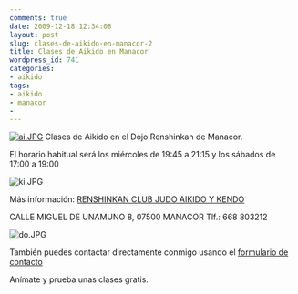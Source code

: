 ```yaml
---
comments: true
date: 2009-12-18 12:34:08
layout: post
slug: clases-de-aikido-en-manacor-2
title: Clases de Aikido en Manacor
wordpress_id: 741
categories:
- aikido
tags:
- aikido
- manacor
- 
---
```


[![ai.JPG](http://peremajoral.com/wp-content/galeria/kanji/thumbs/thumbs_ai.JPG)](https://dl.dropbox.com/u/1551408/img/ai.jpeg) Clases de Aikido en el Dojo Renshinkan de Manacor.

El horario habitual será los miércoles de 19:45 a 21:15 y los sábados de 17:00 a 19:00

![ki.JPG](https://dl.dropbox.com/u/1551408/img/ki.jpeg)

Más información:
[RENSHINKAN CLUB JUDO AIKIDO Y KENDO](http://maps.google.es/maps?f=q&source=s_q&hl=es&geocode=&q=renshinkanmallorca.com&vps=1&jsv=168d&sll=40.396764,-3.713379&sspn=9.133974,19.511719&ie=UTF8&latlng=1820543519281613502&ei=sV1rSuK2GsKnjAfSgcGIBA&sig2=kJgjsRS3tySE5nJcp5oJLA&cd=1&usq=renshinkanmallorca.com)

[](http://maps.google.es/maps?f=q&source=s_q&hl=es&geocode=&q=renshinkanmallorca.com&vps=1&jsv=168d&sll=40.396764,-3.713379&sspn=9.133974,19.511719&ie=UTF8&latlng=1820543519281613502&ei=sV1rSuK2GsKnjAfSgcGIBA&sig2=kJgjsRS3tySE5nJcp5oJLA&cd=1&usq=renshinkanmallorca.com)CALLE MIGUEL DE UNAMUNO 8,  07500 MANACOR  Tlf.: 668 803212


![do.JPG](https://dl.dropbox.com/u/1551408/img/do.jpeg)


También puedes contactar directamente conmigo usando el [formulario de contacto](/contacto/)

Anímate y prueba unas clases gratis.
